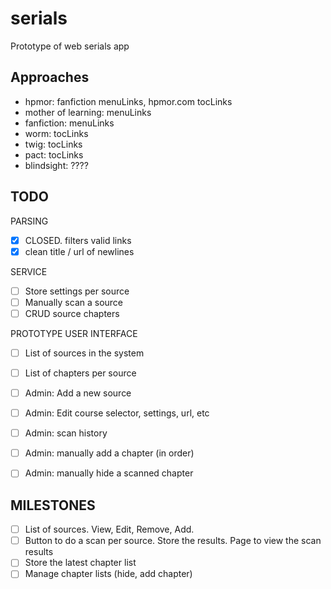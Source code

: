 serials
=========

Prototype of web serials app

Approaches
----------

- hpmor: fanfiction menuLinks, hpmor.com tocLinks
- mother of learning: menuLinks
- fanfiction: menuLinks
- worm: tocLinks
- twig: tocLinks
- pact: tocLinks
- blindsight: ????

TODO
----

PARSING

- [x] CLOSED. filters valid links
- [x] clean title / url of newlines

SERVICE

- [ ] Store settings per source
- [ ] Manually scan a source
- [ ] CRUD source chapters

PROTOTYPE USER INTERFACE

- [ ] List of sources in the system
- [ ] List of chapters per source

- [ ] Admin: Add a new source
- [ ] Admin: Edit course selector, settings, url, etc

- [ ] Admin: scan history
- [ ] Admin: manually add a chapter (in order)
- [ ] Admin: manually hide a scanned chapter



MILESTONES
----------

- [ ] List of sources. View, Edit, Remove, Add. 
- [ ] Button to do a scan per source. Store the results. Page to view the scan results
- [ ] Store the latest chapter list
- [ ] Manage chapter lists (hide, add chapter)
